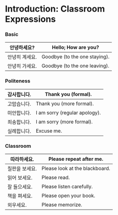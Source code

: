 # Introduction: Classroom Expressions

### Basic

| 안녕하세요?    | Hello; How are you?           |
| -------------- | ----------------------------- |
| 안녕히 계세요. | Goodbye (to the one staying). |
| 안녕히 가세요. | Goodbye (to the one leaving). |

### Politeness

| 감사합니다. | Thank you (formal).           |
| ----------- | ----------------------------- |
| 고맙습니다. | Thank you (more formal).      |
| 미안합니다. | I am sorry (regular apology). |
| 죄송합니다. | I am sorry (more formal).     |
| 실례합니다. | Excuse me.                    |

### Classroom

| 따라하세요.    | Please repeat after me.        |
| -------------- | ------------------------------ |
| 칠판을 보세요. | Please look at the blackboard. |
| 읽어 보세요.   | Please read.                   |
| 잘 들으세요.   | Please listen carefully.       |
| 책을 펴세요.   | Please open your book.         |
| 외우세요.      | Please memorize.               |

